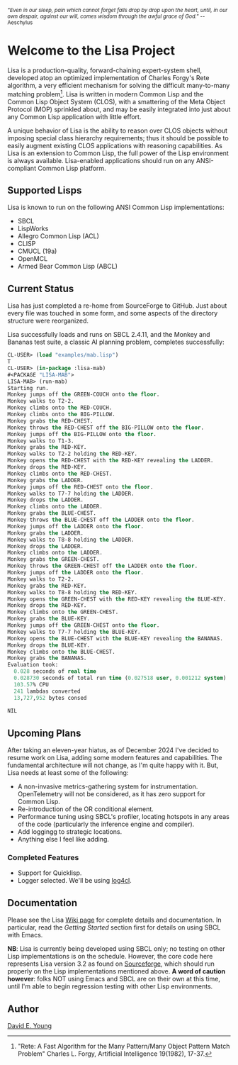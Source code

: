 <sub>_"Even in our sleep, pain which cannot forget falls drop by drop upon the heart, until, in our own despair, against our will, comes wisdom through the awful grace of God."_ -- Aeschylus<sub>

# Welcome to the Lisa Project #

Lisa is a production-quality, forward-chaining expert-system shell, developed atop an optimized implementation of
Charles Forgy's Rete algorithm, a very efficient mechanism for solving the difficult many-to-many matching
problem[^1]. Lisa is written in modern Common Lisp and the Common Lisp Object System (CLOS), with a smattering of the
Meta Object Protocol (MOP) sprinkled about, and may be easily integrated into just about any Common Lisp application
with little effort.

A unique behavior of Lisa is the ability to reason over CLOS objects without imposing special class hierarchy
requirements; thus it should be possible to easily augment existing CLOS applications with reasoning capabilities. As
Lisa is an extension to Common Lisp, the full power of the Lisp environment is always available. Lisa-enabled
applications should run on any ANSI-compliant Common Lisp platform.

## Supported Lisps ##

Lisa is known to run on the following ANSI Common Lisp implementations:

- SBCL
- LispWorks
- Allegro Common Lisp (ACL)
- CLISP
- CMUCL (19a)
- OpenMCL
- Armed Bear Common Lisp (ABCL)

## Current Status ##

Lisa has just completed a re-home from SourceForge to GitHub. Just about every file was touched in some form, and some
aspects of the directory structure were reorganized.

Lisa successfully loads and runs on SBCL 2.4.11, and the Monkey and Bananas test suite, a classic AI planning problem,
completes successfully:

```lisp
CL-USER> (load "examples/mab.lisp")
T
CL-USER> (in-package :lisa-mab)
#<PACKAGE "LISA-MAB">
LISA-MAB> (run-mab)
Starting run.
Monkey jumps off the GREEN-COUCH onto the floor.
Monkey walks to T2-2.
Monkey climbs onto the RED-COUCH.
Monkey climbs onto the BIG-PILLOW.
Monkey grabs the RED-CHEST.
Monkey throws the RED-CHEST off the BIG-PILLOW onto the floor.
Monkey jumps off the BIG-PILLOW onto the floor.
Monkey walks to T1-3.
Monkey grabs the RED-KEY.
Monkey walks to T2-2 holding the RED-KEY.
Monkey opens the RED-CHEST with the RED-KEY revealing the LADDER.
Monkey drops the RED-KEY.
Monkey climbs onto the RED-CHEST.
Monkey grabs the LADDER.
Monkey jumps off the RED-CHEST onto the floor.
Monkey walks to T7-7 holding the LADDER.
Monkey drops the LADDER.
Monkey climbs onto the LADDER.
Monkey grabs the BLUE-CHEST.
Monkey throws the BLUE-CHEST off the LADDER onto the floor.
Monkey jumps off the LADDER onto the floor.
Monkey grabs the LADDER.
Monkey walks to T8-8 holding the LADDER.
Monkey drops the LADDER.
Monkey climbs onto the LADDER.
Monkey grabs the GREEN-CHEST.
Monkey throws the GREEN-CHEST off the LADDER onto the floor.
Monkey jumps off the LADDER onto the floor.
Monkey walks to T2-2.
Monkey grabs the RED-KEY.
Monkey walks to T8-8 holding the RED-KEY.
Monkey opens the GREEN-CHEST with the RED-KEY revealing the BLUE-KEY.
Monkey drops the RED-KEY.
Monkey climbs onto the GREEN-CHEST.
Monkey grabs the BLUE-KEY.
Monkey jumps off the GREEN-CHEST onto the floor.
Monkey walks to T7-7 holding the BLUE-KEY.
Monkey opens the BLUE-CHEST with the BLUE-KEY revealing the BANANAS.
Monkey drops the BLUE-KEY.
Monkey climbs onto the BLUE-CHEST.
Monkey grabs the BANANAS.
Evaluation took:
  0.028 seconds of real time
  0.028730 seconds of total run time (0.027518 user, 0.001212 system)
  103.57% CPU
  241 lambdas converted
  13,727,952 bytes consed
  
NIL
```

## Upcoming Plans ##

After taking an eleven-year hiatus, as of December 2024 I've decided to resume work on Lisa, adding some modern features
and capabilities. The fundamental architecture will not change, as I'm quite happy with it. But, Lisa needs at least
some of the following:

- A non-invasive metrics-gathering system for instrumentation. OpenTelemetry will not be considered, as it has zero
  support for Common Lisp.
- Re-introduction of the OR conditional element.
- Performance tuning using SBCL's profiler, locating hotspots in any areas of the code (particularly the inference
  engine and compiler).
- Add loggingg to strategic locations.
- Anything else I feel like adding.

### Completed Features ###

- Support for Quicklisp.
- Logger selected. We'll be using [log4cl](https://github.com/7max/log4cl).

## Documentation ##

Please see the Lisa [Wiki page](https://github.com/youngde811/Lisa/wiki/Home) for complete details and documentation. In
particular, read the _Getting Started_ section first for details on using SBCL with Emacs.

**NB**: Lisa is currently being developed using SBCL only; no testing on other Lisp implementations is on the
schedule. However, the core code here represents Lisa version 3.2 as found on [Sourceforge](https://sourceforge.net/),
which should run properly on the Lisp implementations mentioned above. **A word of caution however**: folks NOT using
Emacs and SBCL are on their own at this time, until I'm able to begin regression testing with other Lisp environments.

## Author ##

[David E. Young](mailto://streetrod750@protonmail.com)

[^1]: "Rete: A Fast Algorithm for the Many Pattern/Many Object Pattern Match Problem" Charles L. Forgy, Artificial Intelligence 19(1982), 17-37.
